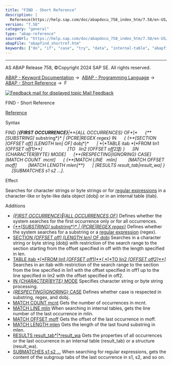 ```yaml
---
title: "FIND - Short Reference"
description: |
  Reference(https://help.sap.com/doc/abapdocu_758_index_htm/7.58/en-US/abapfind.htm) Syntax FIND FIRST OCCURRENCEALL OCCURRENCES OF SUBSTRING substring  PCREREGEX regex IN  SECTION OFFSET off LENGTH len OF dobj
version: "7.58"
category: "general"
type: "abap-reference"
sourceUrl: "https://help.sap.com/doc/abapdocu_758_index_htm/7.58/en-US/abapfind_shortref.htm"
abapFile: "abapfind_shortref.htm"
keywords: ["do", "if", "case", "try", "data", "internal-table", "abapfind", "shortref"]
---
```


* * *

AS ABAP Release 758, ©Copyright 2024 SAP SE. All rights reserved.

[ABAP - Keyword Documentation](https://help.sap.com/doc/abapdocu_758_index_htm/7.58/en-US/abenabap.htm) →  [ABAP - Programming Language](https://help.sap.com/doc/abapdocu_758_index_htm/7.58/en-US/abenabap_reference.htm) →  [ABAP - Short Reference](https://help.sap.com/doc/abapdocu_758_index_htm/7.58/en-US/abenabap_shortref.htm) →  F

 [![](Mail.gif?object=Mail.gif "Feedback mail for displayed topic") Mail Feedback](mailto:f1_help@sap.com?subject=Feedback%20on%20ABAP%20Documentation&body=Document:%20FIND%2C%20ABAPFIND_SHORTREF%2C%20758%0D%0A%0D%0AError:%0D%0A%0D%0A%0D%0A%0D%0ASuggestion%20for%20improvement:)

FIND - Short Reference

[Reference](https://help.sap.com/doc/abapdocu_758_index_htm/7.58/en-US/abapfind.htm)

Syntax

FIND *\[**{*FIRST OCCURRENCE*}**|**{*ALL OCCURRENCES*}* OF*\]*
     *{**\[*SUBSTRING*\]* substring*}* *|* *{*PCRE*|*REGEX regex*}* IN
     *{* *{**\[*SECTION *\[*OFFSET off*\]* *\[*LENGTH len*\]* OF*\]* dobj*}*
     *|* *{*TABLE itab *\[*FROM lin1 *\[*OFFSET off1*\]**\]*
                   *\[*TO   lin2 *\[*OFFSET off2*\]**\]**}* *}*
     *\[*IN *{*CHARACTER*|*BYTE*}* MODE*\]*
     *\[**{*RESPECTING*|*IGNORING*}* CASE*\]*
     *\[*MATCH COUNT  mcnt*\]*
     *{* *{**\[*MATCH LINE   mlin*\]*
        *\[*MATCH OFFSET moff*\]*
        *\[*MATCH LENGTH mlen*\]**}*
     *|* *\[*RESULTS result\_tab*|*result\_wa*\]* *}*
     *\[*SUBMATCHES s1 s2 ...*\]*.

Effect

Searches for character strings or byte strings or for [regular expressions](https://help.sap.com/doc/abapdocu_758_index_htm/7.58/en-US/abenregular_expression_glosry.htm "Glossary Entry") in a character-like or byte-like data object (dobj) or in an internal table (itab).

Additions   

-   [*{*FIRST OCCURRENCE*}**|**{*ALL OCCURRENCES OF*}*](https://help.sap.com/doc/abapdocu_758_index_htm/7.58/en-US/abapfind.htm)
    Defines whether the system searches for the first occurrence only or for all occurrences.
-   [*{**\[*SUBSTRING*\]* substring*}* *|* *{*PCRE*|*REGEX regex*}*](https://help.sap.com/doc/abapdocu_758_index_htm/7.58/en-US/abapfind_pattern.htm)
    Defines whether the system searches for a substring or a [regular expression](https://help.sap.com/doc/abapdocu_758_index_htm/7.58/en-US/abenregular_expression_glosry.htm "Glossary Entry") (regex).
-   [SECTION *\[*OFFSET off*\]* *\[*LENGTH len*\]* OF dobj](https://help.sap.com/doc/abapdocu_758_index_htm/7.58/en-US/abapfind_section_of.htm)
    Searches in a character string or byte string (dobj) with restriction of the search range to the section starting from the offset specified in off with the length specified in len.
-   [TABLE itab *\[*FROM lin1 *\[*OFFSET off1*\]**\]* *\[*TO lin2 *\[*OFFSET off2*\]**\]*](https://help.sap.com/doc/abapdocu_758_index_htm/7.58/en-US/abapfind_itab.htm)
    Searches in an itab with restriction of the search range to the section from the line specified in lin1 with the offset specified in off1 up to the line specified in lin2 with the offset specified in off2.
-   [IN *{*CHARACTER*|*BYTE*}* MODE](https://help.sap.com/doc/abapdocu_758_index_htm/7.58/en-US/abapfind.htm)
    Specifies character string or byte string processing.
-   [*{*RESPECTING*|*IGNORING*}* CASE](https://help.sap.com/doc/abapdocu_758_index_htm/7.58/en-US/abapfind_options.htm)
    Defines whether case is respected in substring, regex, and dobj.
-   [MATCH COUNT mcnt](https://help.sap.com/doc/abapdocu_758_index_htm/7.58/en-US/abapfind_options.htm)
    Gets the number of occurrences in mcnt.
-   [MATCH LINE mlin](https://help.sap.com/doc/abapdocu_758_index_htm/7.58/en-US/abapfind_itab_options.htm)
    When searching in internal tables, gets the line number of the last occurrence in mlin.
-   [MATCH OFFSET moff](https://help.sap.com/doc/abapdocu_758_index_htm/7.58/en-US/abapfind_options.htm)
    Gets the offset of the last occurrence in moff.
-   [MATCH LENGTH mlen](https://help.sap.com/doc/abapdocu_758_index_htm/7.58/en-US/abapfind_options.htm)
    Gets the length of the last found substring in mlen.
-   [RESULTS result\_tab*|*result\_wa](https://help.sap.com/doc/abapdocu_758_index_htm/7.58/en-US/abapfind_options.htm)
    Gets the properties of all occurrences or the last occurrence in an internal table (result\_tab) or a structure (result\_wa).
-   [SUBMATCHES s1 s2 ...](https://help.sap.com/doc/abapdocu_758_index_htm/7.58/en-US/abapfind_options.htm)
    When searching for regular expressions, gets the content of the subgroup tabs of the last occurrence in s1, s2, and so on.